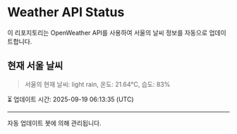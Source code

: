 
# Weather API Status

이 리포지토리는 OpenWeather API를 사용하여 서울의 날씨 정보를 자동으로 업데이트합니다.

## 현재 서울 날씨
> 서울의 현재 날씨: light rain, 온도: 21.64°C, 습도: 83%

⏳ 업데이트 시간: 2025-09-19 06:13:35 (UTC)

---
자동 업데이트 봇에 의해 관리됩니다.
